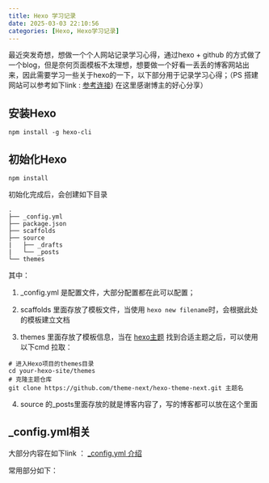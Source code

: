 ```yaml
---
title: Hexo 学习记录
date: 2025-03-03 22:10:56
categories: [Hexo, Hexo学习记录]
---
```


最近突发奇想，想做一个个人网站记录学习心得，通过hexo + github 的方式做了一个blog，但是奈何页面模板不太理想，想要做一个好看一丢丢的博客网站出来，因此需要学习一些关于hexo的一下，以下部分用于记录学习心得；（PS 搭建网站可以参考如下link : [参考连接](https://blog.csdn.net/yaorongke/article/details/119089190)) 在这里感谢博主的好心分享）

## 安装Hexo

```
npm install -g hexo-cli
```

## 初始化Hexo

```
npm install
```

初始化完成后，会创建如下目录

```
.
├── _config.yml
├── package.json
├── scaffolds
├── source
|   ├── _drafts
|   └── _posts
└── themes
```

其中：

1. _config.yml 是配置文件，大部分配置都在此可以配置；

2. scaffolds 里面存放了模板文件，当使用 `hexo new filename`时，会根据此处的模板建立文档

3. themes 里面存放了模板信息，当在 [hexo主题](https://hexo.io/themes/)  找到合适主题之后，可以使用以下cmd 拉取：

```
# 进入Hexo项目的themes目录
cd your-hexo-site/themes
# 克隆主题仓库
git clone https://github.com/theme-next/hexo-theme-next.git 主题名
```

4. source 的_posts里面存放的就是博客内容了，写的博客都可以放在这个里面



## _config.yml相关

大部分内容在如下link ： [_config.yml 介绍](https://hexo.io/zh-cn/docs/configuration)  

常用部分如下：

